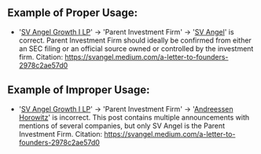 ## Example of Proper Usage:
* '[SV Angel Growth I LP](https://golden.com/wiki/SV_Angel_Growth_I_LP-ZYBMPGE)' → 'Parent Investment Firm' → '[SV Angel](https://golden.com/wiki/SV_Angel-KV8A5X)' is correct. Parent Investment Firm should ideally be confirmed from either an SEC filing or an official source owned or controlled by the investment firm.  Citation: https://svangel.medium.com/a-letter-to-founders-2978c2ae57d0

## Example of Improper Usage:
* '[SV Angel Growth I LP](https://golden.com/wiki/SV_Angel_Growth_I_LP-ZYBMPGE)' → 'Parent Investment Firm' → '[Andreessen Horowitz](https://golden.com/wiki/Andreessen_Horowitz_(a16z)-K4N)' is incorrect. This post contains multiple announcements with mentions of several companies, but only SV Angel is the Parent Investment Firm.  Citation: https://svangel.medium.com/a-letter-to-founders-2978c2ae57d0
